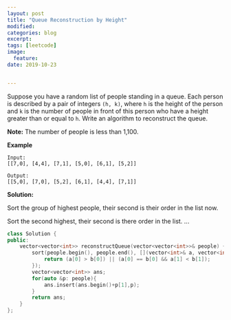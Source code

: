```yaml
---
layout: post
title: "Queue Reconstruction by Height"
modified:
categories: blog
excerpt:
tags: [leetcode]
image:
  feature:
date: 2019-10-23


---
```


Suppose you have a random list of people standing in a queue. Each person is described by a pair of integers `(h, k)`, where `h` is the height of the person and `k` is the number of people in front of this person who have a height greater than or equal to `h`. Write an algorithm to reconstruct the queue.

**Note:**
The number of people is less than 1,100.

 

**Example**

```
Input:
[[7,0], [4,4], [7,1], [5,0], [6,1], [5,2]]

Output:
[[5,0], [7,0], [5,2], [6,1], [4,4], [7,1]]
```



**Solution:**

Sort the group of highest people, their second is their order in the list now.

Sort the second highest, their second is there order in the list. ...

```c++
class Solution {
public:
    vector<vector<int>> reconstructQueue(vector<vector<int>>& people) {
        sort(people.begin(), people.end(), [](vector<int>& a, vector<int>& b){
            return (a[0] > b[0]) || (a[0] == b[0] && a[1] < b[1]);
        });
        vector<vector<int>> ans;
        for(auto &p: people){
            ans.insert(ans.begin()+p[1],p);
        }
        return ans;
    }
};
```

